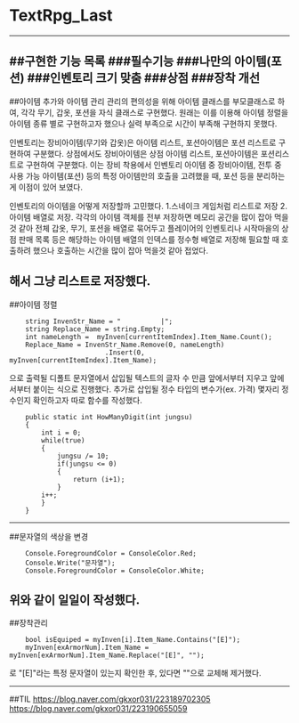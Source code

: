 # TextRpg_Last
---
##구현한 기능 목록
###필수기능
###나만의 아이템(포션)
###인벤토리 크기 맞춤
###상점
###장착 개선
---
##아이템 추가와 아이템 관리
관리의 편의성을 위해 아이템 클래스를 부모클래스로 하여, 각각 무기, 갑옷, 포션을 자식 클래스로 구현했다.
원래는 이를 이용해 아이템 정렬을 아이템 종류 별로 구현하고자 했으나 실력 부족으로 시간이 부족해 구현하지 못했다.

인벤토리는 장비아이템(무기와 갑옷)은 아이템 리스트, 포션아이템은 포션 리스트로 구현하여 구분했다.
상점에서도 장비아이템은 상점 아이템 리스트, 포션아이템은 포션리스트로 구현하여 구분했다.
이는 장비 착용에서 인벤토리 아이템 중 장비아이템, 전투 중 사용 가능 아이템(포션) 등의 특정 아이템만의 호출을 고려했을 때,
포션 등을 분리하는게 이점이 있어 보였다.

인벤토리의 아이템을 어떻게 저장할까 고민했다.
1.스네이크 게임처럼 리스트로 저장
2.아이템 배열로 저장.
  각각의 아이템 객체를 전부 저장하면 메모리 공간을 많이 잡아 먹을 것 같아 전체 갑옷, 무기, 포션을 배열로 묶어두고
  플레이어의 인벤토리나 시작마을의 상점 판매 목록 등은 해당하는 아이템 배열의 인덱스를 정수형 배열로 저장해 필요할 때 호출하려 했으나
  호출하는 시간을 많이 잡아 먹을것 같아 접었다.

해서 그냥 리스트로 저장했다.
---
##아이템 정렬

        string InvenStr_Name = "          |";
        string Replace_Name = string.Empty;
        int nameLength =  myInven[currentItemIndex].Item_Name.Count();
        Replace_Name = InvenStr_Name.Remove(0, nameLength)
                            .Insert(0, myInven[currentItemIndex].Item_Name);

으로 출력될 디폴트 문자열에서 삽입될 텍스트의 글자 수 만큼 앞에서부터 지우고 앞에서부터 붙이는 식으로 진행했다.
추가로 삽입될 정수 타입의 변수가(ex. 가격) 몇자리 정수인지 확인하고자 따로 함수를 작성했다.

        public static int HowManyDigit(int jungsu)
        {
            int i = 0;
            while(true)
            {
                jungsu /= 10;
                if(jungsu <= 0)
                {
                    return (i+1);
                }
            i++;
            }
        }


---
##문자열의 색상을 변경

        Console.ForegroundColor = ConsoleColor.Red;
        Console.Write("문자열");
        Console.ForegroundColor = ConsoleColor.White;

위와 같이 일일이 작성했다.
---
##장착관리

        bool isEquiped = myInven[i].Item_Name.Contains("[E]");
        myInven[exArmorNum].Item_Name = myInven[exArmorNum].Item_Name.Replace("[E]", "");

로 "[E]"라는 특정 문자열이 있는지 확인한 후, 있다면 ""으로 교체해 제거했다.

---
##TIL
<https://blog.naver.com/gkxor031/223189702305>
<https://blog.naver.com/gkxor031/223190655059>
